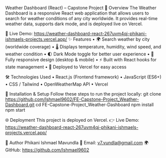 Weather Dashboard (React) – Capstone Project
📌 Overview
The Weather Dashboard is a responsive React web application that allows users to search for weather conditions of any city worldwide. It provides real-time weather data, supports dark mode, and is deployed live on Vercel.

🔗 Live Demo: https://weather-dashboard-react-267uvm4qj-phikani-ishmaels-projects.vercel.app/
✨ Features
•	🌍 Search weather by city (worldwide coverage)
•	🌡️ Displays temperature, humidity, wind speed, and weather condition
•	🌓 Dark Mode toggle for better user experience
•	📱 Fully responsive design (desktop & mobile)
•	⚡ Built with React hooks for state management
•	🚀 Deployed to Vercel for easy access

🛠️ Technologies Used
•	React.js (Frontend framework)
•	JavaScript (ES6+)
•	CSS / Tailwind 
•	OpenWeatherMap API 
•	Vercel

🚀 Installation & Setup
Follow these steps to run the project locally:
git clone https://github.com/Ishmael9602/FE-Capstone-Project_Weather-Dashboard.git
cd FE-Capstone-Project_Weather-Dashboard
npm install
npm start

🌐 Deployment
This project is deployed on Vercel.
👉 Live Demo: https://weather-dashboard-react-267uvm4qj-phikani-ishmaels-projects.vercel.app/


👤 Author
Phikani Ishmael Mavundla
📧 Email: v7.vundla@gmail.com
🌍 GitHub: https://github.com/Ishmael9602

